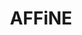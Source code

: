 ---
codehost: https://github.com/toeverything/AFFiNE
logohandle: affinepro
sort: affine
title: AFFiNE
twitter: https://x.com/AffineOfficial
website: https://affine.pro/
youtube: https://youtube.com/@affinepro
---